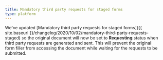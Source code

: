 ```yaml
---
title: Mandatory third party requests for staged forms
type: platform
---
```


We've updated [Mandatory third party requests for staged forms]({{ site.baseurl }}/changelog/2020/10/02/mandatory-third-party-requests-staged) so the original document will now be set to **Requesting** status when third party requests are generated and sent. This will prevent the original form filler from accessing the document while waiting for the requests to be submitted.